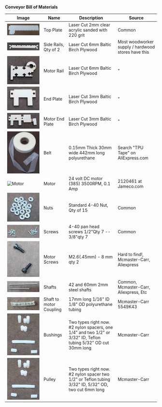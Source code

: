 **Conveyor Bill of Materials**

|Image | Name | Description | Source |
| --- | --- | --- | --- |
|![Top Plate](topPlate.jpg "Top Plate")|Top Plate|Laser Cut 2mm clear acrylic sanded with 220 grit| Common |
|![Side Rails](sideRail.jpg "Side Rails")|Side Rails, Qty of 2|Laser Cut 6mm Baltic Birch Plywood| Most woodworker supply / hardwood stores have this|
|![Motor Rail](motorRail.jpg "Motor Rail")|Motor Rail|Laser Cut 6mm Baltic Birch Plywood| " |
|![End Plate](endPlate.jpg "End Plate")|End Plate|Laser Cut 3mm Baltic Birch Plywood|"|
|![Motor End Plate](motorEndPlate.jpg "Motor End Plate")|Motor End Plate|Laser Cut 3mm Baltic Birch Plywood| "|
|![Belt](belt.jpg "Belt")|Belt|0.15mm Thick 30mm wide 442mm long polyurethane | Search "TPU Tape" on AliExpress.com |
|![Motor](motor.jpg "Motor")|Motor|24 volt DC motor (385) 3500RPM, 0.1 Amp | 2120461 at Jameco.com |
|![Nuts](nuts.jpg "Nuts")|Nuts| Standard 4-40 Nut, Qty of 15 | Common |
|![Screws](screws.jpg "Screws")|Screws| 4-40 pan head screws 1/2"Qty 7 -- 3/8"qty 7 | Common |
|![Motor Strews](motor-screws.jpg "Motor Screws")|Motor Screws| M2.6(.45mm) - 8 mm qty 2 | Hard to find!, Mcmaster-Carr, Aliexpress |
|![Shafts](shafts.jpg "Shafts")|Shafts|42 and 60mm 2mm steel shafts | Common, Mcmaster-Carr, Aliexpress, Etc |
|![Coupling](coupling.jpg "Coupling")|Shaft to motor Coupling|17mm long 1/16" ID 1/8" OD polyurethane tubing  | Mcmaster-Carr 	5549K43 |
|![Bushings](bushings.jpg "Bushings")|Bushings|Two types right now. #2 nylon spacers, one 1/4" and two 1/2"  or 3/32" ID, Teflon  tubing 5/32" OD cut 30mm long | Mcmaster-Carr |
|![Pulley](bushings.jpg "Pulley")|Pulley|Two types right now. #2 nylon spacer two 1/2" or Teflon tubing 3/32" ID, 5/32" OD, two cut 6mm long | Mcmaster-Carr |











